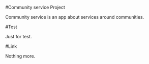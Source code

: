 #Community service Project

Community service is an app about services around communities.

#Test

Just for test.

#Link

Nothing more.
